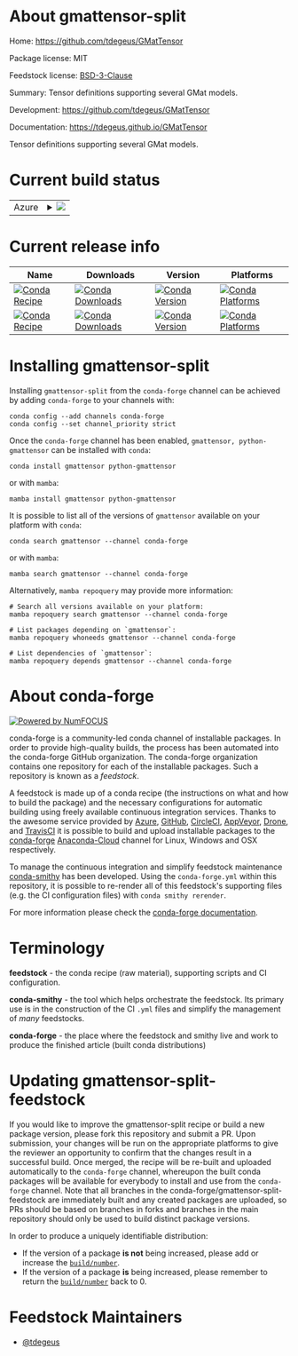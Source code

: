 About gmattensor-split
======================

Home: https://github.com/tdegeus/GMatTensor

Package license: MIT

Feedstock license: [BSD-3-Clause](https://github.com/conda-forge/gmattensor-feedstock/blob/main/LICENSE.txt)

Summary: Tensor definitions supporting several GMat models.

Development: https://github.com/tdegeus/GMatTensor

Documentation: https://tdegeus.github.io/GMatTensor

Tensor definitions supporting several GMat models.

Current build status
====================


<table>
    
  <tr>
    <td>Azure</td>
    <td>
      <details>
        <summary>
          <a href="https://dev.azure.com/conda-forge/feedstock-builds/_build/latest?definitionId=11278&branchName=main">
            <img src="https://dev.azure.com/conda-forge/feedstock-builds/_apis/build/status/gmattensor-feedstock?branchName=main">
          </a>
        </summary>
        <table>
          <thead><tr><th>Variant</th><th>Status</th></tr></thead>
          <tbody><tr>
              <td>linux_64_python_implcpython</td>
              <td>
                <a href="https://dev.azure.com/conda-forge/feedstock-builds/_build/latest?definitionId=11278&branchName=main">
                  <img src="https://dev.azure.com/conda-forge/feedstock-builds/_apis/build/status/gmattensor-feedstock?branchName=main&jobName=linux&configuration=linux_64_python_implcpython" alt="variant">
                </a>
              </td>
            </tr><tr>
              <td>linux_64_python_implpypy</td>
              <td>
                <a href="https://dev.azure.com/conda-forge/feedstock-builds/_build/latest?definitionId=11278&branchName=main">
                  <img src="https://dev.azure.com/conda-forge/feedstock-builds/_apis/build/status/gmattensor-feedstock?branchName=main&jobName=linux&configuration=linux_64_python_implpypy" alt="variant">
                </a>
              </td>
            </tr><tr>
              <td>osx_64_python_implcpython</td>
              <td>
                <a href="https://dev.azure.com/conda-forge/feedstock-builds/_build/latest?definitionId=11278&branchName=main">
                  <img src="https://dev.azure.com/conda-forge/feedstock-builds/_apis/build/status/gmattensor-feedstock?branchName=main&jobName=osx&configuration=osx_64_python_implcpython" alt="variant">
                </a>
              </td>
            </tr><tr>
              <td>osx_64_python_implpypy</td>
              <td>
                <a href="https://dev.azure.com/conda-forge/feedstock-builds/_build/latest?definitionId=11278&branchName=main">
                  <img src="https://dev.azure.com/conda-forge/feedstock-builds/_apis/build/status/gmattensor-feedstock?branchName=main&jobName=osx&configuration=osx_64_python_implpypy" alt="variant">
                </a>
              </td>
            </tr><tr>
              <td>osx_arm64</td>
              <td>
                <a href="https://dev.azure.com/conda-forge/feedstock-builds/_build/latest?definitionId=11278&branchName=main">
                  <img src="https://dev.azure.com/conda-forge/feedstock-builds/_apis/build/status/gmattensor-feedstock?branchName=main&jobName=osx&configuration=osx_arm64_" alt="variant">
                </a>
              </td>
            </tr><tr>
              <td>win_64</td>
              <td>
                <a href="https://dev.azure.com/conda-forge/feedstock-builds/_build/latest?definitionId=11278&branchName=main">
                  <img src="https://dev.azure.com/conda-forge/feedstock-builds/_apis/build/status/gmattensor-feedstock?branchName=main&jobName=win&configuration=win_64_" alt="variant">
                </a>
              </td>
            </tr>
          </tbody>
        </table>
      </details>
    </td>
  </tr>
</table>

Current release info
====================

| Name | Downloads | Version | Platforms |
| --- | --- | --- | --- |
| [![Conda Recipe](https://img.shields.io/badge/recipe-gmattensor-green.svg)](https://anaconda.org/conda-forge/gmattensor) | [![Conda Downloads](https://img.shields.io/conda/dn/conda-forge/gmattensor.svg)](https://anaconda.org/conda-forge/gmattensor) | [![Conda Version](https://img.shields.io/conda/vn/conda-forge/gmattensor.svg)](https://anaconda.org/conda-forge/gmattensor) | [![Conda Platforms](https://img.shields.io/conda/pn/conda-forge/gmattensor.svg)](https://anaconda.org/conda-forge/gmattensor) |
| [![Conda Recipe](https://img.shields.io/badge/recipe-python--gmattensor-green.svg)](https://anaconda.org/conda-forge/python-gmattensor) | [![Conda Downloads](https://img.shields.io/conda/dn/conda-forge/python-gmattensor.svg)](https://anaconda.org/conda-forge/python-gmattensor) | [![Conda Version](https://img.shields.io/conda/vn/conda-forge/python-gmattensor.svg)](https://anaconda.org/conda-forge/python-gmattensor) | [![Conda Platforms](https://img.shields.io/conda/pn/conda-forge/python-gmattensor.svg)](https://anaconda.org/conda-forge/python-gmattensor) |

Installing gmattensor-split
===========================

Installing `gmattensor-split` from the `conda-forge` channel can be achieved by adding `conda-forge` to your channels with:

```
conda config --add channels conda-forge
conda config --set channel_priority strict
```

Once the `conda-forge` channel has been enabled, `gmattensor, python-gmattensor` can be installed with `conda`:

```
conda install gmattensor python-gmattensor
```

or with `mamba`:

```
mamba install gmattensor python-gmattensor
```

It is possible to list all of the versions of `gmattensor` available on your platform with `conda`:

```
conda search gmattensor --channel conda-forge
```

or with `mamba`:

```
mamba search gmattensor --channel conda-forge
```

Alternatively, `mamba repoquery` may provide more information:

```
# Search all versions available on your platform:
mamba repoquery search gmattensor --channel conda-forge

# List packages depending on `gmattensor`:
mamba repoquery whoneeds gmattensor --channel conda-forge

# List dependencies of `gmattensor`:
mamba repoquery depends gmattensor --channel conda-forge
```


About conda-forge
=================

[![Powered by
NumFOCUS](https://img.shields.io/badge/powered%20by-NumFOCUS-orange.svg?style=flat&colorA=E1523D&colorB=007D8A)](https://numfocus.org)

conda-forge is a community-led conda channel of installable packages.
In order to provide high-quality builds, the process has been automated into the
conda-forge GitHub organization. The conda-forge organization contains one repository
for each of the installable packages. Such a repository is known as a *feedstock*.

A feedstock is made up of a conda recipe (the instructions on what and how to build
the package) and the necessary configurations for automatic building using freely
available continuous integration services. Thanks to the awesome service provided by
[Azure](https://azure.microsoft.com/en-us/services/devops/), [GitHub](https://github.com/),
[CircleCI](https://circleci.com/), [AppVeyor](https://www.appveyor.com/),
[Drone](https://cloud.drone.io/welcome), and [TravisCI](https://travis-ci.com/)
it is possible to build and upload installable packages to the
[conda-forge](https://anaconda.org/conda-forge) [Anaconda-Cloud](https://anaconda.org/)
channel for Linux, Windows and OSX respectively.

To manage the continuous integration and simplify feedstock maintenance
[conda-smithy](https://github.com/conda-forge/conda-smithy) has been developed.
Using the ``conda-forge.yml`` within this repository, it is possible to re-render all of
this feedstock's supporting files (e.g. the CI configuration files) with ``conda smithy rerender``.

For more information please check the [conda-forge documentation](https://conda-forge.org/docs/).

Terminology
===========

**feedstock** - the conda recipe (raw material), supporting scripts and CI configuration.

**conda-smithy** - the tool which helps orchestrate the feedstock.
                   Its primary use is in the construction of the CI ``.yml`` files
                   and simplify the management of *many* feedstocks.

**conda-forge** - the place where the feedstock and smithy live and work to
                  produce the finished article (built conda distributions)


Updating gmattensor-split-feedstock
===================================

If you would like to improve the gmattensor-split recipe or build a new
package version, please fork this repository and submit a PR. Upon submission,
your changes will be run on the appropriate platforms to give the reviewer an
opportunity to confirm that the changes result in a successful build. Once
merged, the recipe will be re-built and uploaded automatically to the
`conda-forge` channel, whereupon the built conda packages will be available for
everybody to install and use from the `conda-forge` channel.
Note that all branches in the conda-forge/gmattensor-split-feedstock are
immediately built and any created packages are uploaded, so PRs should be based
on branches in forks and branches in the main repository should only be used to
build distinct package versions.

In order to produce a uniquely identifiable distribution:
 * If the version of a package **is not** being increased, please add or increase
   the [``build/number``](https://docs.conda.io/projects/conda-build/en/latest/resources/define-metadata.html#build-number-and-string).
 * If the version of a package **is** being increased, please remember to return
   the [``build/number``](https://docs.conda.io/projects/conda-build/en/latest/resources/define-metadata.html#build-number-and-string)
   back to 0.

Feedstock Maintainers
=====================

* [@tdegeus](https://github.com/tdegeus/)

